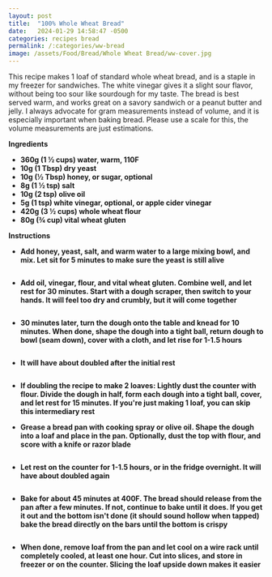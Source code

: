 ```yaml
---
layout: post
title:  "100% Whole Wheat Bread"
date:   2024-01-29 14:58:47 -0500
categories: recipes bread
permalink: /:categories/ww-bread
image: /assets/Food/Bread/Whole Wheat Bread/ww-cover.jpg
---
```


This recipe makes 1 loaf of standard whole wheat bread, and is a staple in my freezer for sandwiches. The white vinegar gives it a slight sour flavor, without being too sour like sourdough for my taste. The bread is best served warm, and works great on a savory sandwich or a peanut butter and jelly. I always advocate for gram measurements instead of volume, and it is especially important when baking bread. Please use a scale for this, the volume measurements are just estimations. 

<b>Ingredients
- 360g (1 ½ cups) water, warm, 110F
- 10g (1 Tbsp) dry yeast
- 10g (½ Tbsp) honey, or sugar, optional
- 8g (1 ½ tsp) salt
- 10g (2 tsp) olive oil
- 5g (1 tsp) white vinegar, optional, or apple cider vinegar
- 420g (3 ½ cups) whole wheat flour
- 80g (¾ cup) vital wheat gluten

<b>Instructions
- Add honey, yeast, salt, and warm water to a large mixing bowl, and mix. Let sit for 5 minutes to make sure the yeast is still alive
<br><center><img src="/assets/Food/Bread/Whole Wheat Bread/ww-1.jpg" alt="" class="instruction-image"></center>

- Add oil, vinegar, flour, and vital wheat gluten. Combine well, and let rest for 30 minutes. Start with a dough scraper, then switch to your hands. It will feel too dry and crumbly, but it will come together
<br><center><img src="/assets/Food/Bread/Whole Wheat Bread/ww-2.jpg" alt="" class="instruction-image"></center>

- 30 minutes later, turn the dough onto the table and knead for 10 minutes. When done, shape the dough into a tight ball, return dough to bowl (seam down), cover with a cloth, and let rise for 1-1.5 hours
<br><center><img src="/assets/Food/Bread/Whole Wheat Bread/ww-3.jpg" alt="" class="instruction-image"></center>

- It will have about doubled after the initial rest
<br><center><img src="/assets/Food/Bread/Whole Wheat Bread/ww-4.jpg" alt="" class="instruction-image"></center>

- If doubling the recipe to make 2 loaves: Lightly dust the counter with flour. Divide the dough in half, form each dough into a tight ball, cover, and let rest for 15 minutes. If you're just making 1 loaf, you can skip this intermediary rest
- Grease a bread pan with cooking spray or olive oil. Shape the dough into a loaf and place in the pan. Optionally, dust the top with flour, and score with a knife or razor blade
<br><center><img src="/assets/Food/Bread/Whole Wheat Bread/ww-6.jpg" alt="" class="instruction-image"></center>

- Let rest on the counter for 1-1.5 hours, or in the fridge overnight. It will have about doubled again
<br><center><img src="/assets/Food/Bread/Whole Wheat Bread/ww-7.jpg" alt="" class="instruction-image"></center>

- Bake for about 45 minutes at 400F. The bread should release from the pan after a few minutes. If not, continue to bake until it does. If you get it out and the bottom isn't done (it should sound hollow when tapped) bake the bread directly on the bars until the bottom is crispy
<br><center><img src="/assets/Food/Bread/Whole Wheat Bread/ww-8.jpg" alt="" class="instruction-image"></center>

- When done, remove loaf from the pan and let cool on a wire rack until completely cooled, at least one hour. Cut into slices, and store in freezer or on the counter. Slicing the loaf upside down makes it easier